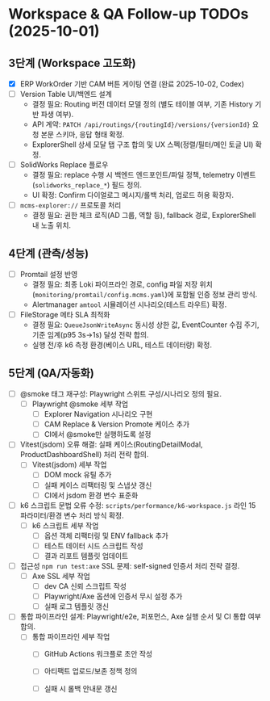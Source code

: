 # Workspace & QA Follow-up TODOs (2025-10-01)

## 3단계 (Workspace 고도화)
- [x] ERP WorkOrder 기반 CAM 버튼 게이팅 연결 (완료 2025-10-02, Codex)
- [ ] Version Table UI/백엔드 설계
  - 결정 필요: Routing 버전 데이터 모델 정의 (별도 테이블 여부, 기존 History 기반 파생 여부).
  - API 계약: `PATCH /api/routings/{routingId}/versions/{versionId}` 요청 본문 스키마, 응답 형태 확정.
  - ExplorerShell 상세 모달 탭 구조 합의 및 UX 스펙(정렬/필터/메인 토글 UI) 확정.
- [ ] SolidWorks Replace 플로우
  - 결정 필요: replace 수행 시 백엔드 엔드포인트/파일 정책, telemetry 이벤트(`solidworks_replace_*`) 필드 정의.
  - UI 확정: Confirm 다이얼로그 메시지/롤백 처리, 업로드 허용 확장자.
- [ ] `mcms-explorer://` 프로토콜 처리
  - 결정 필요: 권한 체크 로직(AD 그룹, 역할 등), fallback 경로, ExplorerShell 내 노출 위치.

## 4단계 (관측/성능)
- [ ] Promtail 설정 반영
  - 결정 필요: 최종 Loki 파이프라인 경로, config 파일 저장 위치(`monitoring/promtail/config.mcms.yaml`)에 포함될 인증 정보 관리 방식.
  - Alertmanager `amtool` 시뮬레이션 시나리오(테스트 라우트) 확정.
- [ ] FileStorage 메타 SLA 최적화
  - 결정 필요: `QueueJsonWriteAsync` 동시성 상한 값, EventCounter 수집 주기, 기준 임계(p95 3s→1s) 달성 전략 합의.
  - 실행 전/후 k6 측정 환경(베이스 URL, 테스트 데이터량) 확정.

## 5단계 (QA/자동화)
- [ ] @smoke 태그 재구성: Playwright 스위트 구성/시나리오 정의 필요.
  - [ ] Playwright @smoke 세부 작업
    - [ ] Explorer Navigation 시나리오 구현
    - [ ] CAM Replace & Version Promote 케이스 추가
    - [ ] CI에서 @smoke만 실행하도록 설정
- [ ] Vitest(jsdom) 오류 해결: 실패 케이스(RoutingDetailModal, ProductDashboardShell) 처리 전략 합의.
  - [ ] Vitest(jsdom) 세부 작업
    - [ ] DOM mock 유틸 추가
    - [ ] 실패 케이스 리팩터링 및 스냅샷 갱신
    - [ ] CI에서 jsdom 환경 변수 표준화
- [ ] k6 스크립트 문법 오류 수정: `scripts/performance/k6-workspace.js` 라인 15 파라미터/환경 변수 처리 방식 확정.
  - [ ] k6 스크립트 세부 작업
    - [ ] 옵션 객체 리팩터링 및 ENV fallback 추가
    - [ ] 테스트 데이터 시드 스크립트 작성
    - [ ] 결과 리포트 템플릿 업데이트
- [ ] 접근성 `npm run test:axe` SSL 문제: self-signed 인증서 처리 전략 결정.
  - [ ] Axe SSL 세부 작업
    - [ ] dev CA 신뢰 스크립트 작성
    - [ ] Playwright/Axe 옵션에 인증서 무시 설정 추가
    - [ ] 실패 로그 템플릿 갱신
- [ ] 통합 파이프라인 설계: Playwright/e2e, 퍼포먼스, Axe 실행 순서 및 CI 통합 여부 합의.
  - [ ] 통합 파이프라인 세부 작업
    - [ ] GitHub Actions 워크플로 초안 작성
    - [ ] 아티팩트 업로드/보존 정책 정의
    - [ ] 실패 시 롤백 안내문 갱신







